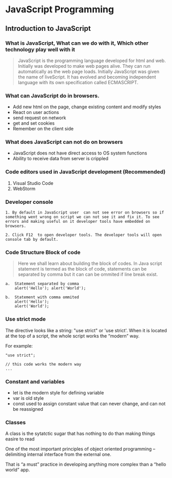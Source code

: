 # JavaScript Programming

## Introduction to JavaScript

### What is JavaScript, What can we do with it, Which other technology play well with it

> JavaScript is the programming language developed for html and web. Initially was developed to make web pages alive. They can run automatically as the web page loads. Initially JavaScript was given the name of liveScript. It has evolved and  becoming independent language with its own specification called ECMASCRIPT.

### What can JavaScript do in browsers.

- Add new html on the page, change existing content and modify styles
- React on user actions
- send request on network
- get and set cookies
- Remember on the client side

### What does JavaScript can not do on browsers
* JavaScript does not have direct access to OS system functions
* Ability to receive data from server is crippled

### Code editors used in JavaScript development (Recommended)
1. Visual Studio Code
2. WebStorm

### Developer console
``` 
1. By default in JavaScript user  can not see error on browsers so if something went wrong on script we can not see it and fix it. To see errors and making useful on it developer tools have embedded on browsers.
```
```
2. Click F12  to open developer tools. The developer tools will open console tab by default.
```

### Code Structure Block of code

> Here we shall learn about building the block of codes. In Java script statement is termed as the block of code, statements can be separated by comma but it can can be ommited if line break exist.

```
a.  Statement separated by comma
    alert('Hello'); alert('World');

b.  Statement with comma ommited
    alert('Hello');
    alert('World');

```

### Use strict mode
The directive looks like a string: "use strict" or 'use strict'. When it is located at the top of a script, the whole script works the “modern” way.

For example:
```
"use strict";

// this code works the modern way
...
```

### Constant and variables
- let is the  modern style for defining variable
- var is old style
- const used to assign constant value that can never change, and can not be reassigned

### Classes
A class is the sytatctic sugar that has nothing to do than making things easire to read

One of the most important principles of object oriented programming – delimiting internal interface from the external one.

That is “a must” practice in developing anything more complex than a “hello world” app.